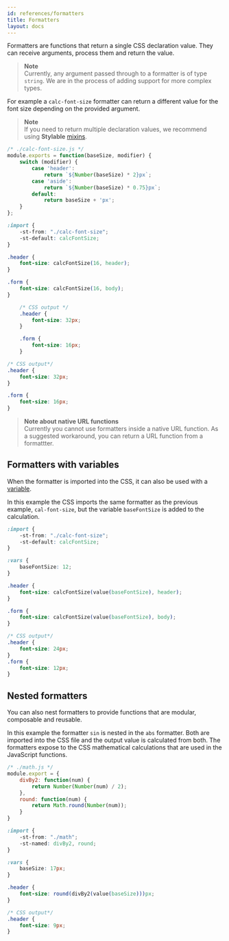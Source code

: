```yaml
---
id: references/formatters
title: Formatters
layout: docs
---
```


Formatters are functions that return a single CSS declaration value. They can receive arguments, process them and return the value. 

>**Note**  
>Currently, any argument passed through to a formatter is of type `string`. We are in the process of adding support for more complex types.

For example a `calc-font-size` formatter can return a different value for the font size depending on the provided argument.

>**Note**  
> If you need to return multiple declaration values, we recommend using **Stylable** [mixins](./mixin-syntax.md). 


```jsx
/* ./calc-font-size.js */
module.exports = function(baseSize, modifier) {
    switch (modifier) {
        case 'header':
            return `${Number(baseSize) * 2}px`;
        case 'aside':
            return `${Number(baseSize) * 0.75}px`; 
        default: 
            return baseSize + 'px';
    }
};
```

```css
:import {
    -st-from: "./calc-font-size";
    -st-default: calcFontSize;
}

.header {
    font-size: calcFontSize(16, header);
}

.form {
    font-size: calcFontSize(16, body);
}
```

```css
    /* CSS output */
    .header {
        font-size: 32px;
    }

    .form {
        font-size: 16px;
    }
```
```css
/* CSS output*/
.header {
    font-size: 32px;
}

.form {
    font-size: 16px;
}
```

>**Note about native URL functions**  
>Currently you cannot use formatters inside a native URL function. As a suggested workaround, you can return a URL function from a formattter.


## Formatters with variables

When the formatter is imported into the CSS, it can also be used with a [variable](./variables.md). 

In this example the CSS imports the same formatter as the previous example, `cal-font-size`, but the variable `baseFontSize` is added to the calculation.  

```css
:import {
    -st-from: "./calc-font-size";
    -st-default: calcFontSize;
}

:vars {
    baseFontSize: 12;
}

.header {
    font-size: calcFontSize(value(baseFontSize), header);
}

.form {
    font-size: calcFontSize(value(baseFontSize), body);
}
```

```css
/* CSS output*/
.header {
    font-size: 24px;
}
.form {
    font-size: 12px;
}
```

## Nested formatters
You can also nest formatters to provide functions that are modular, composable and reusable. 

In this example the formatter `sin` is nested in the `abs` formatter. Both are imported into the CSS file and the output value is calculated from both. The formatters expose to the CSS mathematical calculations that are used in the JavaScript functions.

```jsx
/* ./math.js */
module.export = {
    divBy2: function(num) {
        return Number(Number(num) / 2);
    },
    round: function(num) {
        return Math.round(Number(num));
    }
}
```

```css
:import {
    -st-from: "./math";
    -st-named: divBy2, round;
}

:vars {
    baseSize: 17px;
}

.header {
    font-size: round(divBy2(value(baseSize)))px;
}
```

```css
/* CSS output*/
.header {
    font-size: 9px;
}
```


